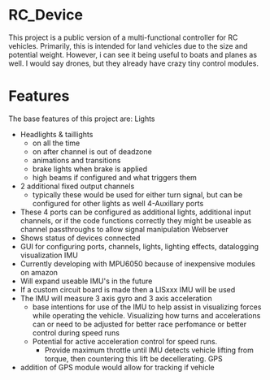 # RC_Device
 This project is a public version of a multi-functional controller for RC vehicles.
 Primarily, this is intended for land vehicles due to the size and potential weight.
 However, i can see it being useful to boats and planes as well. I would say drones,
 but they already have crazy tiny control modules.

 # Features
 The base features of this project are:
 Lights
 - Headlights & taillights
    - on all the time
    - on after channel is out of deadzone
    - animations and transitions
    - brake lights when brake is applied
    - high beams if configured and what triggers them
 - 2 additional fixed output channels
    - typically these would be used for either turn signal, but can be configured for
      other lights as well
 4-Auxillary ports
 - These 4 ports can be configured as additional lights, additional input channels, or
   if the code functions correctly they might be useable as channel passthroughs to allow
   signal manipulation
 Webserver
 - Shows status of devices connected
 - GUI for configuring ports, channels, lights, lighting effects, datalogging visualization
 IMU
 - Currently developing with MPU6050 because of inexpensive modules on amazon
 - Will expand useable IMU's in the future
 - If a custom circuit board is made then a LISxxx IMU will be used
 - The IMU will measure 3 axis gyro and 3 axis acceleration
    - base intentions for use of the IMU to help assist in visualizing forces while operating
      the vehicle. Visualizing how turns and accelerations can or need to be adjusted for better
      race perfomance or better control during speed runs
    - Potential for active acceleration control for speed runs.
        - Provide maximum throttle until IMU detects vehicle lifting from torque, then countering
          this lift be decellerating.
 GPS
 - addition of GPS module would allow for tracking if vehicle 
